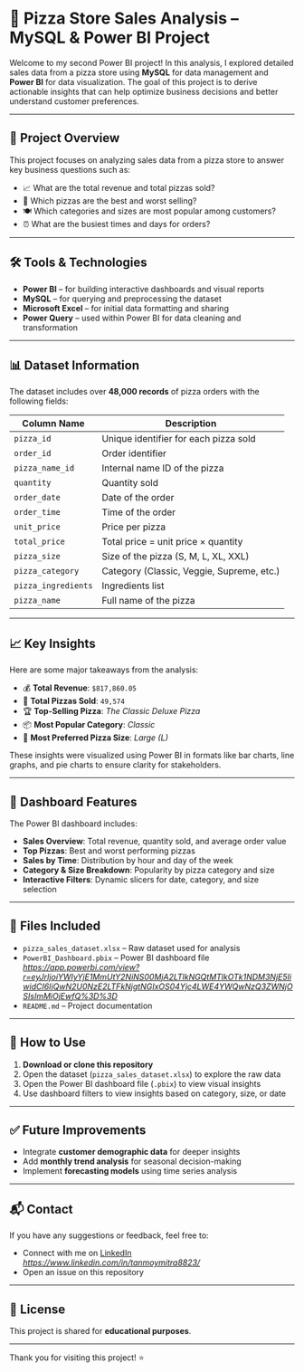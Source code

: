 # 🍕 Pizza Store Sales Analysis – MySQL & Power BI Project

Welcome to my second Power BI project! In this analysis, I explored detailed sales data from a pizza store using **MySQL** for data management and **Power BI** for data visualization. The goal of this project is to derive actionable insights that can help optimize business decisions and better understand customer preferences.

---

## 📌 Project Overview

This project focuses on analyzing sales data from a pizza store to answer key business questions such as:

- 📈 What are the total revenue and total pizzas sold?
- 🍕 Which pizzas are the best and worst selling?
- 🍽 Which categories and sizes are most popular among customers?
- ⏰ What are the busiest times and days for orders?

---

## 🛠 Tools & Technologies

- **Power BI** – for building interactive dashboards and visual reports  
- **MySQL** – for querying and preprocessing the dataset  
- **Microsoft Excel** – for initial data formatting and sharing  
- **Power Query** – used within Power BI for data cleaning and transformation  

---

## 📊 Dataset Information

The dataset includes over **48,000 records** of pizza orders with the following fields:

| Column Name         | Description                                      |
|---------------------|--------------------------------------------------|
| `pizza_id`          | Unique identifier for each pizza sold            |
| `order_id`          | Order identifier                                 |
| `pizza_name_id`     | Internal name ID of the pizza                    |
| `quantity`          | Quantity sold                                    |
| `order_date`        | Date of the order                                |
| `order_time`        | Time of the order                                |
| `unit_price`        | Price per pizza                                  |
| `total_price`       | Total price = unit price × quantity              |
| `pizza_size`        | Size of the pizza (S, M, L, XL, XXL)             |
| `pizza_category`    | Category (Classic, Veggie, Supreme, etc.)        |
| `pizza_ingredients` | Ingredients list                                 |
| `pizza_name`        | Full name of the pizza                           |

---

## 📈 Key Insights

Here are some major takeaways from the analysis:

- 💰 **Total Revenue**: `$817,860.05`
- 🍕 **Total Pizzas Sold**: `49,574`
- 🏆 **Top-Selling Pizza**: *The Classic Deluxe Pizza*
- 📦 **Most Popular Category**: *Classic*
- 📐 **Most Preferred Pizza Size**: *Large (L)*

These insights were visualized using Power BI in formats like bar charts, line graphs, and pie charts to ensure clarity for stakeholders.

---

## 🧩 Dashboard Features

The Power BI dashboard includes:

- **Sales Overview**: Total revenue, quantity sold, and average order value  
- **Top Pizzas**: Best and worst performing pizzas  
- **Sales by Time**: Distribution by hour and day of the week  
- **Category & Size Breakdown**: Popularity by pizza category and size  
- **Interactive Filters**: Dynamic slicers for date, category, and size selection  

---

## 📂 Files Included

- `pizza_sales_dataset.xlsx` – Raw dataset used for analysis  
- `PowerBI_Dashboard.pbix` – Power BI dashboard file *https://app.powerbi.com/view?r=eyJrIjoiYWIyYjE1MmUtY2NiNS00MjA2LTlkNGQtMTlkOTk1NDM3NjE5IiwidCI6IjQwN2U0NzE2LTFkNjgtNGIxOS04Yjc4LWE4YWQwNzQ3ZWNjOSIsImMiOjEwfQ%3D%3D*  
- `README.md` – Project documentation  

---

## 🚀 How to Use

1. **Download or clone this repository**
2. Open the dataset (`pizza_sales_dataset.xlsx`) to explore the raw data
3. Open the Power BI dashboard file (`.pbix`) to view visual insights
4. Use dashboard filters to view insights based on category, size, or date

---

## ✅ Future Improvements

- Integrate **customer demographic data** for deeper insights  
- Add **monthly trend analysis** for seasonal decision-making  
- Implement **forecasting models** using time series analysis  

---

## 📬 Contact

If you have any suggestions or feedback, feel free to:

- Connect with me on [LinkedIn](#) *https://www.linkedin.com/in/tanmoymitra8823/*  
- Open an issue on this repository  

---

## 🔗 License

This project is shared for **educational purposes**.

---

Thank you for visiting this project! ⭐
